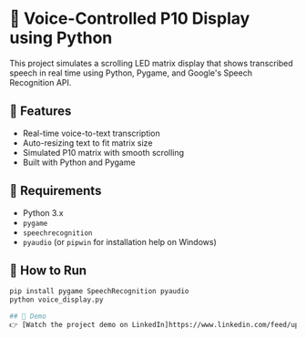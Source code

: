 # 🎤 Voice-Controlled P10 Display using Python

This project simulates a scrolling LED matrix display that shows transcribed speech in real time using Python, Pygame, and Google's Speech Recognition API.

## 🔧 Features
- Real-time voice-to-text transcription
- Auto-resizing text to fit matrix size
- Simulated P10 matrix with smooth scrolling
- Built with Python and Pygame

## 🧪 Requirements
- Python 3.x
- `pygame`
- `speechrecognition`
- `pyaudio` (or `pipwin` for installation help on Windows)

## 🚀 How to Run
```bash
pip install pygame SpeechRecognition pyaudio
python voice_display.py    

## 🎥 Demo
👉 [Watch the project demo on LinkedIn]https://www.linkedin.com/feed/update/urn:li:activity:7329801374588682240/
